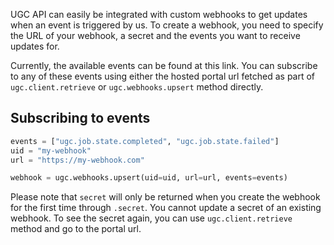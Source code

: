 UGC API can easily be integrated with custom webhooks to get updates when an event is triggered by us. To create a webhook, you need to specify the URL of your webhook, a secret and the events you want to receive updates for.

Currently, the available events can be found at this link. You can subscribe to any of these events using either the hosted portal url fetched as part of `ugc.client.retrieve` or `ugc.webhooks.upsert` method directly.


## Subscribing to events

```python
events = ["ugc.job.state.completed", "ugc.job.state.failed"]
uid = "my-webhook"
url = "https://my-webhook.com"

webhook = ugc.webhooks.upsert(uid=uid, url=url, events=events)
```

Please note that `secret` will only be returned when you create the webhook for the first time through `.secret`. You cannot update a secret of an existing webhook.
To see the secret again, you can use `ugc.client.retrieve` method and go to the portal url.

